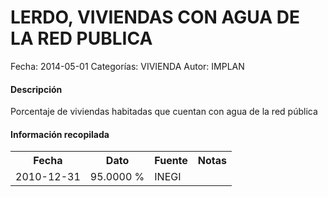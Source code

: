 LERDO, VIVIENDAS CON AGUA DE LA RED PUBLICA
=====

Fecha: 2014-05-01
Categorías: VIVIENDA
Autor: IMPLAN

#### Descripción

Porcentaje de viviendas habitadas que cuentan con agua de la red pública

#### Información recopilada

<table class="table table-hover table-bordered">
  <tr><th>Fecha</th><th>Dato</th><th>Fuente</th><th>Notas</th></tr>
  <tr><td>2010-12-31</td><td>95.0000 %</td><td>INEGI</td><td></td></tr>
</table>

